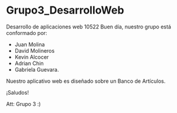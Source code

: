 # Grupo3_DesarrolloWeb
Desarrollo de aplicaciones web 10522 
Buen día, nuestro grupo está conformado por:
- Juan Molina
- David Molineros
- Kevin Alcocer
- Adrian Chin
- Gabriela Guevara.

Nuestro aplicativo web es diseñado sobre un Banco de Artículos.

¡Saludos!

Att: Grupo 3 :) 
